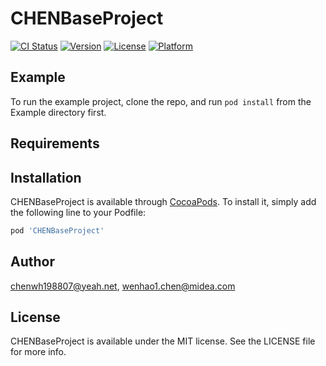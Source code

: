 # CHENBaseProject

[![CI Status](https://img.shields.io/travis/chenwh198807@yeah.net/CHENBaseProject.svg?style=flat)](https://travis-ci.org/chenwh198807@yeah.net/CHENBaseProject)
[![Version](https://img.shields.io/cocoapods/v/CHENBaseProject.svg?style=flat)](https://cocoapods.org/pods/CHENBaseProject)
[![License](https://img.shields.io/cocoapods/l/CHENBaseProject.svg?style=flat)](https://cocoapods.org/pods/CHENBaseProject)
[![Platform](https://img.shields.io/cocoapods/p/CHENBaseProject.svg?style=flat)](https://cocoapods.org/pods/CHENBaseProject)

## Example

To run the example project, clone the repo, and run `pod install` from the Example directory first.

## Requirements

## Installation

CHENBaseProject is available through [CocoaPods](https://cocoapods.org). To install
it, simply add the following line to your Podfile:

```ruby
pod 'CHENBaseProject'
```

## Author

chenwh198807@yeah.net, wenhao1.chen@midea.com

## License

CHENBaseProject is available under the MIT license. See the LICENSE file for more info.

